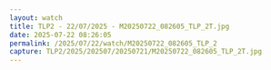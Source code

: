 ```yaml
---
layout: watch
title: TLP2 - 22/07/2025 - M20250722_082605_TLP_2T.jpg
date: 2025-07-22 08:26:05
permalink: /2025/07/22/watch/M20250722_082605_TLP_2
capture: TLP2/2025/202507/20250721/M20250722_082605_TLP_2T.jpg
---
```

